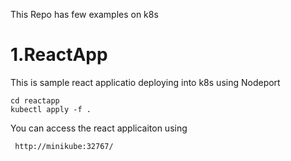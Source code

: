 This Repo has few examples on k8s

# 1.ReactApp

This is sample react applicatio deploying into k8s using Nodeport

```
cd reactapp
kubectl apply -f .
```

You can access the react applicaiton using

```
 http://minikube:32767/
```
